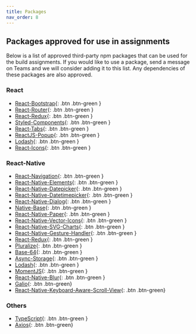 ```yaml
---
title: Packages
nav_order: 8
---
```

## Packages approved for use in assignments
Below is a list of approved third-party npm packages that can be used for the build assignments. 
If you would like to use a package, send a message on Teams and we will consider adding it to this list. Any dependencies of these packages are also approved.

### React

- [React-Bootstrap](https://react-bootstrap.github.io){: .btn .btn-green }
- [React-Router](https://github.com/ReactTraining/react-router){: .btn .btn-green }
- [React-Redux](https://react-redux.js.org/){: .btn .btn-green }
- [Styled-Components](https://www.styled-components.com){: .btn .btn-green }
- [React-Tabs](https://github.com/reactjs/react-tabs){: .btn .btn-green }
- [ReactJS-Popup](https://www.npmjs.com/package/reactjs-popup){: .btn .btn-green }
- [Lodash](https://www.npmjs.com/package/lodash){: .btn .btn-green }
- [React-Icons](https://react-icons.github.io/react-icons/){: .btn .btn-green }

### React-Native

- [React-Navigation](https://reactnavigation.org/docs/getting-started/){: .btn .btn-green }
- [React-Native-Elements](https://react-native-elements.github.io/react-native-elements/){: .btn .btn-green }
- [React-Native-Datepicker](https://github.com/xgfe/react-native-datepicker){: .btn .btn-green }
- [React-Native-Datetimepicker](https://github.com/react-native-community/react-native-datetimepicker){: .btn .btn-green }
- [React-Native-Dialog](https://www.npmjs.com/package/react-native-dialog){: .btn .btn-green }
- [Native-Base](https://nativebase.io){: .btn .btn-green }
- [React-Native-Paper](https://callstack.github.io/react-native-paper/index.html){: .btn .btn-green }
- [React-Native-Vector-Icons](https://github.com/oblador/react-native-vector-icons){: .btn .btn-green }
- [React-Native-SVG-Charts](https://github.com/JesperLekland/react-native-svg-charts){: .btn .btn-green }
- [React-Native-Gesture-Handler](https://kmagiera.github.io/react-native-gesture-handler/){: .btn .btn-green }
- [React-Redux](https://react-redux.js.org/){: .btn .btn-green }
- [Pluralize](https://www.npmjs.com/package/pluralize){: .btn .btn-green }
- [Base-64](https://www.npmjs.com/package/base-64){: .btn .btn-green }
- [Async-Storage](https://react-native-async-storage.github.io/async-storage/){: .btn .btn-green }
- [Lodash](https://www.npmjs.com/package/lodash){: .btn .btn-green }
- [MomentJS](https://medium.com/better-programming/using-moment-js-in-react-native-d1b6ebe226d4){: .btn .btn-green }
- [React-Native-Blur](https://github.com/react-native-community/react-native-blur){: .btn .btn-green }
- [Galio](https://www.npmjs.com/package/galio-framework){: .btn .btn-green}
- [React-Native-Keyboard-Aware-Scroll-View](https://github.com/APSL/react-native-keyboard-aware-scroll-view){: .btn .btn-green}

### Others

- [TypeScript](https://www.typescriptlang.org/){: .btn .btn-green }
- [Axios](https://axios-http.com/){: .btn .btn-green}